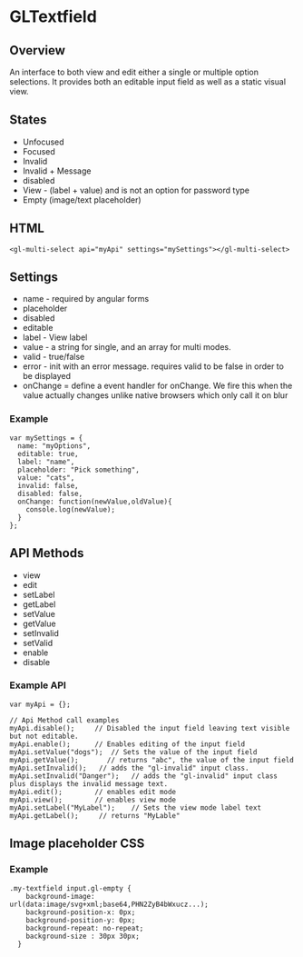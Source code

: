 # GLTextfield
## Overview
An interface to both view and edit either a single or multiple option selections. It provides both an editable input field as well as a static visual view.

## States

* Unfocused
* Focused
* Invalid
* Invalid + Message
* disabled
* View  - (label + value) and is not an option for password type
* Empty (image/text placeholder)

## HTML

    <gl-multi-select api="myApi" settings="mySettings"></gl-multi-select>

## Settings

* name - required by angular forms
* placeholder
* disabled
* editable
* label - View label
* value - a string for single, and an array for multi modes.
* valid - true/false
* error - init with an error message. requires valid to be false in order to be displayed
* onChange = define a event handler for onChange. We fire this when the value actually changes unlike native browsers which only call it on blur

### Example 

    var mySettings = {
      name: "myOptions",
      editable: true,
      label: "name",
      placeholder: "Pick something",
      value: "cats",
      invalid: false,
      disabled: false,
      onChange: function(newValue,oldValue){ 
        console.log(newValue);  
      }
    };

## API Methods

* view
* edit
* setLabel
* getLabel
* setValue
* getValue
* setInvalid
* setValid
* enable
* disable

### Example API

    var myApi = {};
    
    // Api Method call examples
    myApi.disable();     // Disabled the input field leaving text visible but not editable.
    myApi.enable();      // Enables editing of the input field
    myApi.setValue("dogs");  // Sets the value of the input field
    myApi.getValue();       // returns "abc", the value of the input field
    myApi.setInvalid();   // adds the "gl-invalid" input class.
    myApi.setInvalid("Danger");   // adds the "gl-invalid" input class plus displays the invalid message text.
    myApi.edit();        // enables edit mode
    myApi.view();        // enables view mode
    myApi.setLabel("MyLabel");    // Sets the view mode label text
    myApi.getLabel();     // returns "MyLable"

    
## Image placeholder CSS


### Example

    .my-textfield input.gl-empty {
        background-image: url(data:image/svg+xml;base64,PHN2ZyB4bWxucz...);
        background-position-x: 0px;
        background-position-y: 0px;
        background-repeat: no-repeat;
        background-size : 30px 30px;
      }
